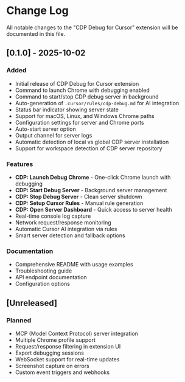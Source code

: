 # Change Log

All notable changes to the "CDP Debug for Cursor" extension will be documented in this file.

## [0.1.0] - 2025-10-02

### Added
- Initial release of CDP Debug for Cursor extension
- Command to launch Chrome with debugging enabled
- Command to start/stop CDP debug server in background
- Auto-generation of `.cursor/rules/cdp-debug.md` for AI integration
- Status bar indicator showing server state
- Support for macOS, Linux, and Windows Chrome paths
- Configuration settings for server and Chrome ports
- Auto-start server option
- Output channel for server logs
- Automatic detection of local vs global CDP server installation
- Support for workspace detection of CDP server repository

### Features
- **CDP: Launch Debug Chrome** - One-click Chrome launch with debugging
- **CDP: Start Debug Server** - Background server management
- **CDP: Stop Debug Server** - Clean server shutdown
- **CDP: Setup Cursor Rules** - Manual rule generation
- **CDP: Open Server Dashboard** - Quick access to server health
- Real-time console log capture
- Network request/response monitoring
- Automatic Cursor AI integration via rules
- Smart server detection and fallback options

### Documentation
- Comprehensive README with usage examples
- Troubleshooting guide
- API endpoint documentation
- Configuration options

## [Unreleased]

### Planned
- MCP (Model Context Protocol) server integration
- Multiple Chrome profile support
- Request/response filtering in extension UI
- Export debugging sessions
- WebSocket support for real-time updates
- Screenshot capture on errors
- Custom event triggers and webhooks

